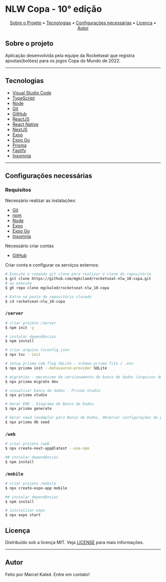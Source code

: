<!-- markdownlint-disable MD033 -->

# NLW Copa - 10° edição

<p align="center">
<a href="#sobre-o-projeto">Sobre o Projeto</a> •
<a href="#tecnologias">Tecnologias</a> •
<a href="#configurações-necessárias">Configurações necessárias</a> •
<a href="#licença">Licença</a> •
<a href="#autor">Autor</a>
</p>

## Sobre o projeto

Aplicação desenvolvida pela equipe da Rocketseat que registra apostas(bolões) para os jogos Copa do Mundo de 2022.

---

## Tecnologias

- [Visual Studio Code](https://code.visualstudio.com/)
- [TypeScript](https://www.typescriptlang.org/)
- [Node](https://nodejs.org/)
- [Git](https://git-scm.com/)
- [GitHub](https://github.com/)
- [ReactJS](https://reactjs.org/)
- [React Native](https://reactnative.dev/)
- [NextJS](https://nextjs.org/)
- [Expo](https://expo.dev/)
- [Expo Go](https://expo.dev/client)
- [Prisma](https://www.prisma.io/)
- [Fastify](https://www.fastify.io/)
- [Insomnia](https://insomnia.rest/)

---

## Configurações necessárias

### **Requisitos**

Necessário realizar as instalações:

- [Git](https://git-scm.com/)
- [npm](https://www.npmjs.com/)
- [Node](https://nodejs.org/)
- [Expo](https://docs.expo.dev/)
- [Expo Go](https://expo.dev/client)
- [Insomnia](https://insomnia.rest/download)

Necessário criar contas

- [GitHub](https://github.com/)

Criar conta e configurar os serviços externos:

```bash
# Execute o comando git clone para realizar o clone do repositório
$ git clone https://github.com/mgkclaed/rocketseat-nlw_10-copa.git
# ou execute
$ gh repo clone mgckaled/rocketseat-nlw_10-copa

# Entre na pasta do repositório clonado
$ cd rocketseat-nlw_10-copa
```

### `/server`

```bash
# criar projeto /server
$ npm init -y

# instalar dependências
$ npm install

# criar arquivo tsconfig.json
$ npx tsc --init

# setup prisma com flag SQLite - schema prisma file / .env
$ npx prisma init --datasource-provider SQLite

# migration - mecanismo de versionamento de banco de dados (arquivos de instruções)
$ npx prisma migrate dev

# visualisar banco de dados - Prisma Studio
$ npx prisma studio

# Gerar ERD - Diagrama de Banco de Dados
$ npx prisma generate

# Gerar seed (exemplo) para Banco de Dados. Observar configurações do prisma no package.json
$ npx prisma db seed
```

### `/web`

```bash
# criar projeto /web
$ npx create-next-app@latest --use-npm

## instalar dependências
$ npm install
```

### `/mobile`

```bash
# criar projeto /mobile
$ npx create-expo-app mobile

## instalar dependências
$ npm install

# inicializar expo
$ npx expo start
```

## Licença

Distribuído sob a licença MIT. Veja [LICENSE](LICENSE) para mais informações.

---

## Autor

Feito por Marcel Kaled. Entre em contato!
